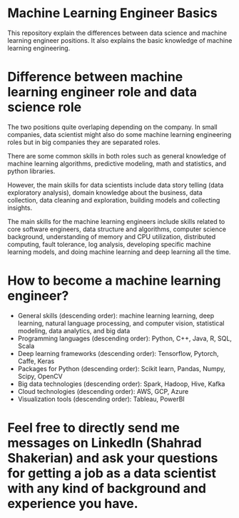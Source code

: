 # Machine Learning Engineer Basics
 This repository explain the differences between data science and machine learning engineer positions. It also explains the basic knowledge of machine learning engineering.

# Difference between machine learning engineer role and data science role
The two positions quite overlaping depending on the company. In small companies, data scientist might also do some machine learning engineering roles but in big companies they are separated roles.

There are some common skills in both roles such as general knowledge of machine learning algorithms, predictive modeling, math and statistics, and python libraries.

However, the main skills for data scientists include data story telling (data exploratory analysis), domain knowledge about the business, data collection, data cleaning and exploration, building models and collecting insights.

The main skills for the machine learning engineers include skills related to core software engineers, data structure and algorithms, computer science background, understanding of memory and CPU utilization, distributed computing, fault tolerance, log analysis, developing specific machine learning models, and doing machine learning and deep learning all the time.

# How to become a machine learning engineer?
* General skills (descending order): machine learning learning, deep learning, natural language processing, and computer vision, statistical modeling, data analytics, and big data
* Programming languages (descending order): Python, C++, Java, R, SQL, Scala
* Deep learning frameworks (descending order): Tensorflow, Pytorch, Caffe, Keras
* Packages for Python (descending order): Scikit learn, Pandas, Numpy, Scipy, OpenCV
* Big data technologies (descending order): Spark, Hadoop, Hive, Kafka
* Cloud technologies (descending order): AWS, GCP, Azure
* Visualization tools (descending order): Tableau, PowerBI


# Feel free to directly send me messages on LinkedIn (Shahrad Shakerian) and ask your questions for getting a job as a data scientist with any kind of background and experience you have.

